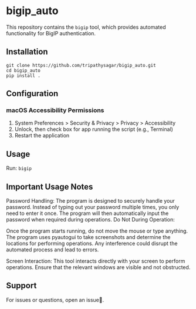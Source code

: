 # bigip_auto

This repository contains the `bigip` tool, which provides automated functionality for BigIP authentication. 


## Installation

```
git clone https://github.com/tripathysagar/bigip_auto.git
cd bigip_auto
pip install .
```

## Configuration

### macOS Accessibility Permissions

1. System Preferences > Security & Privacy > Privacy > Accessibility
2. Unlock, then check box for app running the script (e.g., Terminal)
3. Restart the application

## Usage

Run: `bigip`

## Important Usage Notes

Password Handling: The program is designed to securely handle your password. Instead of typing out your password multiple times, you only need to enter it once. The program will then automatically input the password when required during operations.
Do Not During Operation:

Once the program starts running, do not move the mouse or type anything.
The program uses pyautogui to take screenshots and determine the locations for performing operations.
Any interference could disrupt the automated process and lead to errors.


Screen Interaction: This tool interacts directly with your screen to perform operations. Ensure that the relevant windows are visible and not obstructed.
## Support

For issues or questions, open an issue🫡.


